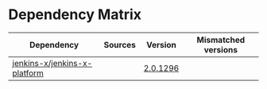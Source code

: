 # Dependency Matrix

Dependency | Sources | Version | Mismatched versions
---------- | ------- | ------- | -------------------
[jenkins-x/jenkins-x-platform](https://github.com/jenkins-x/jenkins-x-platform.git) |  | [2.0.1296](https://github.com/jenkins-x/jenkins-x-platform/releases/tag/v2.0.1296) | 
